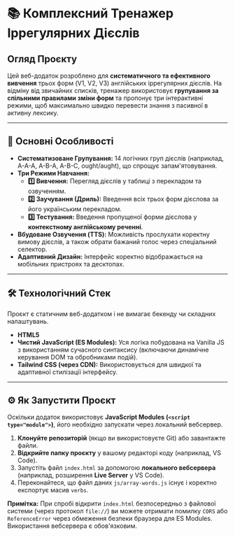 # 📚 Комплексний Тренажер Іррегулярних Дієслів

## Огляд Проєкту
Цей веб-додаток розроблено для **систематичного та ефективного вивчення** трьох форм (V1, V2, V3) англійських іррегулярних дієслів. На відміну від звичайних списків, тренажер використовує **групування за спільними правилами зміни форм** та пропонує три інтерактивні режими, щоб максимально швидко перевести знання з пасивної в активну лексику.

---

## 🚀 Основні Особливості

* **Систематизоване Групування:** 14 логічних груп дієслів (наприклад, A-A-A, A-B-A, A-B-C, ought/aught), що спрощує запам'ятовування.
* **Три Режими Навчання:**
    * **1️⃣ Вивчення:** Перегляд дієслів у таблиці з перекладом та озвученням.
    * **2️⃣ Заучування (Дриль):** Введення всіх трьох форм дієслова за його українським перекладом.
    * **3️⃣ Тестування:** Введення пропущеної форми дієслова у **контекстному англійському реченні**.
* **Вбудоване Озвучення (TTS):** Можливість прослухати коректну вимову дієслів, а також обрати бажаний голос через спеціальний селектор.
* **Адаптивний Дизайн:** Інтерфейс коректно відображається на мобільних пристроях та десктопах.

---

## 🛠️ Технологічний Стек

Проєкт є статичним веб-додатком і не вимагає бекенду чи складних налаштувань.

* **HTML5**
* **Чистий JavaScript (ES Modules):** Уся логіка побудована на Vanilla JS з використанням сучасного синтаксису (включаючи динамічне керування DOM та обробниками подій).
* **Tailwind CSS (через CDN):** Використовується для швидкої та адаптивної стилізації інтерфейсу.

---

## ⚙️ Як Запустити Проєкт

Оскільки додаток використовує **JavaScript Modules (`<script type="module">`)**, його необхідно запускати через локальний вебсервер.

1.  **Клонуйте репозиторій** (якщо ви використовуєте Git) або завантажте файли.
2.  **Відкрийте папку проєкту** у вашому редакторі коду (наприклад, VS Code).
3.  Запустіть файл `index.html` за допомогою **локального вебсервера** (наприклад, розширення **Live Server** у VS Code).
4.  Переконайтеся, що файл даних `js/array-words.js` існує і коректно експортує масив `verbs`.

**Примітка:** При спробі відкрити `index.html` безпосередньо з файлової системи (через протокол `file://`) ви можете отримати помилку `CORS` або `ReferenceError` через обмеження безпеки браузера для ES Modules. Використання вебсервера є обов'язковим.

